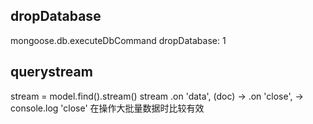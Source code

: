 ## dropDatabase
mongoose.db.executeDbCommand dropDatabase: 1

## querystream
stream = model.find().stream()
stream
  .on 'data', (doc) ->
  .on 'close', -> console.log 'close'
在操作大批量数据时比较有效
